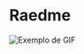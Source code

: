 # Raedme

![Exemplo de GIF](https://media.giphy.com/media/v1.Y2lkPTc5MGI3NjExaHV3Z3Q2YW01Z2swdndraW1iNTV1eTY0eGdxcDl4NGk1NmJjM3gwdCZlcD12MV9pbnRlcm5hbF9naWZfYnlfaWQmY3Q9Zw/K86nHy52lzwvzU6sCq/giphy.gif)

<!-- https://giphy.com/embed/K86nHy52lzwvzU6sCq -->
